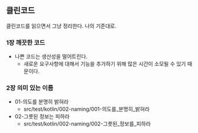 ## 클린코드

클린코드를 읽으면서 그냥 정리한다. 나의 기준대로.

### 1장 깨끗한 코드

* 나쁜 코드는 생산성을 떨어트린다.
  * 새로운 요구사항에 대해서 기능을 추가하기 위해 많은 시간이 소모될 수 있기 때문이다.

### 2장 의미 있는 이름

* 01-의도를 분명히 밝혀라
  * src/test/kotlin/002-naming/001-의도를_분명히_밝혀라
* 02-그릇된 정보는 피하라
  * src/test/kotlin/002-naming/002-그릇된_정보를_피하라
